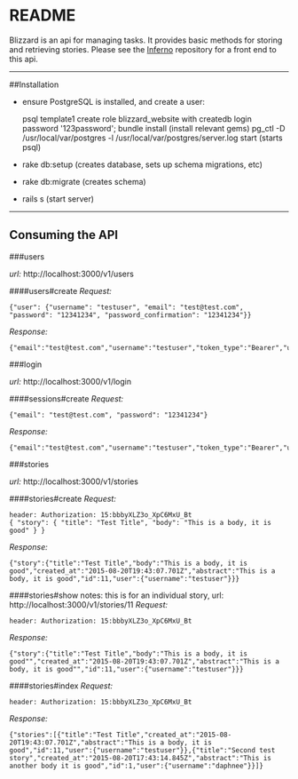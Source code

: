 # README

Blizzard is an api for managing tasks. It provides basic methods for storing and
retrieving stories. Please see the [Inferno](https://github.com/michaelrob/inferno)
repository for a front end to this api.

-------------------------------

##Installation

* ensure PostgreSQL is installed, and create a user:

  psql template1
  create role blizzard_website with createdb login password '123password';
  bundle install (install relevant gems)
  pg_ctl -D /usr/local/var/postgres -l /usr/local/var/postgres/server.log start (starts psql)

* rake db:setup (creates database, sets up schema migrations, etc)
* rake db:migrate (creates schema)
* rails s (start server)

-------------------------------

## Consuming the API

###users

*url:* http://localhost:3000/v1/users

####users#create
*Request:*
```
{"user": {"username": "testuser", "email": "test@test.com", "password": "12341234", "password_confirmation": "12341234"}}
```
*Response:*
```
{"email":"test@test.com","username":"testuser","token_type":"Bearer","user_id":1,"access_token":"15:bbbyXLZ3o_XpC6MxU_Bt"}
```

###login

*url:* http://localhost:3000/v1/login

####sessions#create
*Request:*
```
{"email": "test@test.com", "password": "12341234"}
```
*Response:*
```
{"email":"test@test.com","username":"testuser","token_type":"Bearer","user_id":12,"access_token":"15:bbbyXLZ3o_XpC6MxU_Bt"}

```

###stories

*url:* http://localhost:3000/v1/stories

####stories#create
*Request:*
```
header: Authorization: 15:bbbyXLZ3o_XpC6MxU_Bt
{ "story": { "title": "Test Title", "body": "This is a body, it is good" } }
```
*Response:*
```
{"story":{"title":"Test Title","body":"This is a body, it is good","created_at":"2015-08-20T19:43:07.701Z","abstract":"This is a body, it is good","id":11,"user":{"username":"testuser"}}}
```

####stories#show
notes: this is for an individual story, url: http://localhost:3000/v1/stories/11
*Request:*
```
header: Authorization: 15:bbbyXLZ3o_XpC6MxU_Bt
```
*Response:*
```
{"story":{"title":"Test Title","body":"This is a body, it is good"","created_at":"2015-08-20T19:43:07.701Z","abstract":"This is a body, it is good"","id":11,"user":{"username":"testuser"}}}
```

####stories#index
*Request:*
```
header: Authorization: 15:bbbyXLZ3o_XpC6MxU_Bt
```
*Response:*
```
{"stories":[{"title":"Test Title","created_at":"2015-08-20T19:43:07.701Z","abstract":"This is a body, it is good","id":11,"user":{"username":"testuser"}},{"title":"Second test story","created_at":"2015-08-20T17:43:14.845Z","abstract":"This is another body it is good","id":1,"user":{"username":"daphnee"}}]}

```
